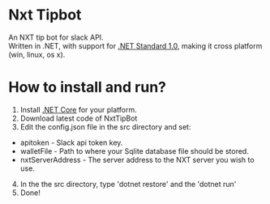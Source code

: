 # Nxt Tipbot
An NXT tip bot for slack API.  
Written in .NET, with support for [.NET Standard 1.0](https://docs.microsoft.com/en-us/dotnet/articles/standard/library), making it cross platform (win, linux, os x).

# How to install and run?
1. Install [.NET Core](https://www.microsoft.com/net/core) for your platform.
2. Download latest code of NxtTipBot
3. Edit the config.json file in the src directory and set:
  * apitoken - Slack api token key.
  * walletFile - Path to where your Sqlite database file should be stored.
  * nxtServerAddress - The server address to the NXT server you wish to use.
4. In the the src directory, type 'dotnet restore' and the 'dotnet run'
5. Done!
